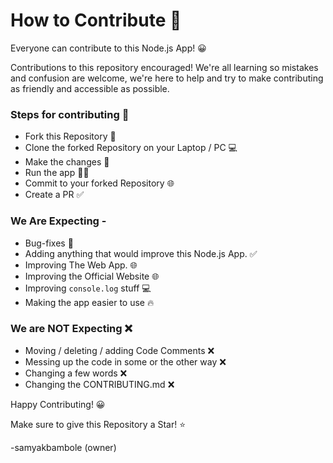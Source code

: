 # How to Contribute 🌈

Everyone can contribute to this Node.js App! 😀

Contributions to this repository encouraged! We're all learning so mistakes and confusion are welcome, we're here to help and try to make contributing as friendly and accessible as possible. 

### Steps for contributing 🌈

- Fork this Repository 🍴
- Clone the forked Repository on your Laptop / PC 💻
- Make the changes 🧺
- Run the app 🏃‍♂️
- Commit to your forked Repository 🌐
- Create a PR ✅

### We Are Expecting - 

- Bug-fixes 🐞
- Adding anything that would improve this Node.js App. ✅
- Improving The Web App. 🌐
- Improving the Official Website 🌐
- Improving `console.log` stuff 💻
- Making the app easier to use 🔥

### We are **NOT** Expecting ❌

- Moving / deleting / adding Code Comments ❌
- Messing up the code in some or the other way ❌
- Changing a few words ❌
- Changing the CONTRIBUTING.md ❌

Happy Contributing! 😀

Make sure to give this Repository a Star! ⭐

-samyakbambole (owner)

